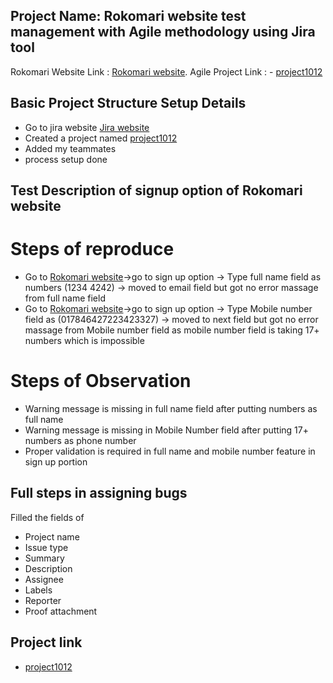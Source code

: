 ## Project Name: Rokomari website test management with Agile methodology using Jira tool

Rokomari Website Link : [Rokomari website](https://www.rokomari.com/book).
Agile Project Link : - [project1012](https://project1210.atlassian.net/jira/software/projects/PROJ/boards/1)

## Basic Project Structure Setup Details

- Go to jira website [Jira website](https://www.atlassian.com/software/jira?&aceid=&adposition=&adgroup=140479881486&campaign=18442480203&creative=639487383319&device=c&keyword=jira&matchtype=e&network=g&placement=&ds_kids=p73335832032&ds_e=GOOGLE&ds_eid=700000001558501&ds_e1=GOOGLE&gclid=CjwKCAiA-dCcBhBQEiwAeWidtd4IyZV9TjKtXiFh3MFGEJ_NG7OqccNaYIN-o22ykOZLwKkvHNzo7xoCWCQQAvD_BwE&gclsrc=aw.ds)
- Created a project named [project1012](https://project1210.atlassian.net/jira/software/projects/PROJ/boards/1)
- Added my teammates 
- process setup done

## Test Description of signup option of Rokomari website

# Steps of reproduce

- Go to [Rokomari website](https://www.rokomari.com/book)→go to sign up option → Type full name field as numbers (1234 4242) → moved to email field but got no error massage from full name field
- Go to [Rokomari website](https://www.rokomari.com/book)→go to sign up option → Type Mobile number field as (017846427223423327) → moved to next field but got no error massage from Mobile number field as mobile number field is taking 17+ numbers which is impossible

# Steps of Observation
- Warning message is missing in full name field after putting numbers as full name
- Warning message is missing in Mobile Number field after putting 17+ numbers as phone number
- Proper validation is required in full name and mobile number feature in sign up portion

## Full steps in assigning bugs
Filled the fields of
- Project name
- Issue type
- Summary
- Description
- Assignee
- Labels
- Reporter
- Proof attachment


## Project link
- [project1012](https://project1210.atlassian.net/jira/software/projects/PROJ/boards/1)



